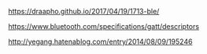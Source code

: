 https://draapho.github.io/2017/04/19/1713-ble/

https://www.bluetooth.com/specifications/gatt/descriptors

http://yegang.hatenablog.com/entry/2014/08/09/195246